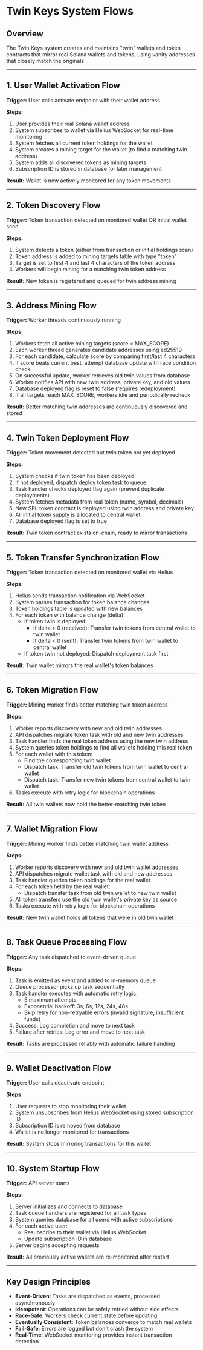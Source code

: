 # Twin Keys System Flows

## Overview
The Twin Keys system creates and maintains "twin" wallets and token contracts that mirror real Solana wallets and tokens, using vanity addresses that closely match the originals.

---

## 1. User Wallet Activation Flow

**Trigger:** User calls activate endpoint with their wallet address

**Steps:**
1. User provides their real Solana wallet address
2. System subscribes to wallet via Helius WebSocket for real-time monitoring
3. System fetches all current token holdings for the wallet
4. System creates a mining target for the wallet (to find a matching twin address)
5. System adds all discovered tokens as mining targets
6. Subscription ID is stored in database for later management

**Result:** Wallet is now actively monitored for any token movements

---

## 2. Token Discovery Flow

**Trigger:** Token transaction detected on monitored wallet OR initial wallet scan

**Steps:**
1. System detects a token (either from transaction or initial holdings scan)
2. Token address is added to mining targets table with type "token"
3. Target is set to first 4 and last 4 characters of the token address
4. Workers will begin mining for a matching twin token address

**Result:** New token is registered and queued for twin address mining

---

## 3. Address Mining Flow

**Trigger:** Worker threads continuously running

**Steps:**
1. Workers fetch all active mining targets (score < MAX_SCORE)
2. Each worker thread generates candidate addresses using ed25519
3. For each candidate, calculate score by comparing first/last 4 characters
4. If score beats current best, attempt database update with race condition check
5. On successful update, worker retrieves old twin values from database
6. Worker notifies API with new twin address, private key, and old values
7. Database deployed flag is reset to false (requires redeployment)
8. If all targets reach MAX_SCORE, workers idle and periodically recheck

**Result:** Better matching twin addresses are continuously discovered and stored

---

## 4. Twin Token Deployment Flow

**Trigger:** Token movement detected but twin token not yet deployed

**Steps:**
1. System checks if twin token has been deployed
2. If not deployed, dispatch deploy token task to queue
3. Task handler checks deployed flag again (prevent duplicate deployments)
4. System fetches metadata from real token (name, symbol, decimals)
5. New SPL token contract is deployed using twin address and private key
6. All initial token supply is allocated to central wallet
7. Database deployed flag is set to true

**Result:** Twin token contract exists on-chain, ready to mirror transactions

---

## 5. Token Transfer Synchronization Flow

**Trigger:** Token transaction detected on monitored wallet via Helius

**Steps:**
1. Helius sends transaction notification via WebSocket
2. System parses transaction for token balance changes
3. Token holdings table is updated with new balances
4. For each token with balance change (delta):
   - If token twin is deployed:
     - If delta > 0 (received): Transfer twin tokens from central wallet to twin wallet
     - If delta < 0 (sent): Transfer twin tokens from twin wallet to central wallet
   - If token twin not deployed: Dispatch deployment task first

**Result:** Twin wallet mirrors the real wallet's token balances

---

## 6. Token Migration Flow

**Trigger:** Mining worker finds better matching twin token address

**Steps:**
1. Worker reports discovery with new and old twin addresses
2. API dispatches migrate token task with old and new twin addresses
3. Task handler finds the real token address using the new twin address
4. System queries token holdings to find all wallets holding this real token
5. For each wallet with this token:
   - Find the corresponding twin wallet
   - Dispatch task: Transfer old twin tokens from twin wallet to central wallet
   - Dispatch task: Transfer new twin tokens from central wallet to twin wallet
6. Tasks execute with retry logic for blockchain operations

**Result:** All twin wallets now hold the better-matching twin token

---

## 7. Wallet Migration Flow

**Trigger:** Mining worker finds better matching twin wallet address

**Steps:**
1. Worker reports discovery with new and old twin wallet addresses
2. API dispatches migrate wallet task with old and new addresses
3. Task handler queries token holdings for the real wallet
4. For each token held by the real wallet:
   - Dispatch transfer task from old twin wallet to new twin wallet
5. All token transfers use the old twin wallet's private key as source
6. Tasks execute with retry logic for blockchain operations

**Result:** New twin wallet holds all tokens that were in old twin wallet

---

## 8. Task Queue Processing Flow

**Trigger:** Any task dispatched to event-driven queue

**Steps:**
1. Task is emitted as event and added to in-memory queue
2. Queue processor picks up task sequentially
3. Task handler executes with automatic retry logic:
   - 5 maximum attempts
   - Exponential backoff: 3s, 6s, 12s, 24s, 48s
   - Skip retry for non-retryable errors (invalid signature, insufficient funds)
4. Success: Log completion and move to next task
5. Failure after retries: Log error and move to next task

**Result:** Tasks are processed reliably with automatic failure handling

---

## 9. Wallet Deactivation Flow

**Trigger:** User calls deactivate endpoint

**Steps:**
1. User requests to stop monitoring their wallet
2. System unsubscribes from Helius WebSocket using stored subscription ID
3. Subscription ID is removed from database
4. Wallet is no longer monitored for transactions

**Result:** System stops mirroring transactions for this wallet

---

## 10. System Startup Flow

**Trigger:** API server starts

**Steps:**
1. Server initializes and connects to database
2. Task queue handlers are registered for all task types
3. System queries database for all users with active subscriptions
4. For each active user:
   - Resubscribe to their wallet via Helius WebSocket
   - Update subscription ID in database
5. Server begins accepting requests

**Result:** All previously active wallets are re-monitored after restart

---

## Key Design Principles

- **Event-Driven**: Tasks are dispatched as events, processed asynchronously
- **Idempotent**: Operations can be safely retried without side effects
- **Race-Safe**: Workers check current state before updating
- **Eventually Consistent**: Token balances converge to match real wallets
- **Fail-Safe**: Errors are logged but don't crash the system
- **Real-Time**: WebSocket monitoring provides instant transaction detection

